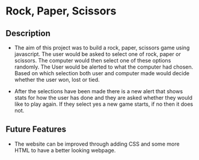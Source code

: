 # Rock, Paper, Scissors

## Description

- The aim of this project was to build a rock, paper, scissors game using javascript. The user would be asked to select one of rock, paper or scissors. 
The computer would then select one of these options randomly. The User would be alerted to what the computer had chosen. Based on which selection both 
user and computer made would decide whether the user won, lost or tied.

- After the selections have been made there is a new alert that shows stats for how the user has done and they are asked whether they would like to play
again. If they select yes a new game starts, if no then it does not.

## Future Features

- The website can be improved through adding CSS and some more HTML to have a better looking webpage.
